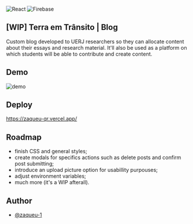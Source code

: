 ![React](https://img.shields.io/badge/react-%2320232a.svg?style=for-the-badge&logo=react&logoColor=%2361DAFB)
![Firebase](https://img.shields.io/badge/Firebase-039BE5?style=for-the-badge&logo=Firebase&logoColor=white)

## [WIP] Terra em Trânsito | Blog

Custom blog developed to UERJ researchers so they can allocate content about their essays and research material. It'll also be used as a platform on which students will be able to contribute and create content.
## Demo

![demo](https://github.com/zaqueu-1/teamzed-next/blob/main/chrome-capture-2022-11-16%20(4).gif)

## Deploy
https://zaqueu-qr.vercel.app/
## Roadmap

- finish CSS and general styles;
- create modals for specifics actions such as delete posts and confirm post submitting;
- introduce an upload picture option for usabillity purpouses;
- adjust environment variables;
- much more (it's a WIP afterall).


## Author

- [@zaqueu-1](https://www.github.com/zaqueu-1)

